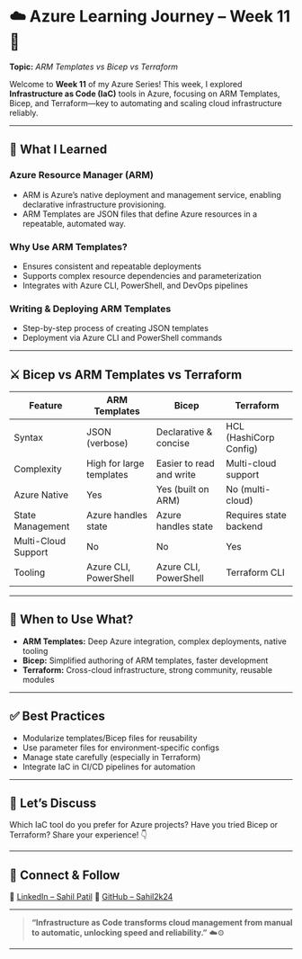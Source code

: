 # ☁️ Azure Learning Journey – Week 11 🚀

**Topic:** *ARM Templates vs Bicep vs Terraform*

Welcome to **Week 11** of my Azure Series!
This week, I explored **Infrastructure as Code (IaC)** tools in Azure, focusing on ARM Templates, Bicep, and Terraform—key to automating and scaling cloud infrastructure reliably.

---

## 📌 What I Learned

### Azure Resource Manager (ARM)

* ARM is Azure’s native deployment and management service, enabling declarative infrastructure provisioning.
* ARM Templates are JSON files that define Azure resources in a repeatable, automated way.

### Why Use ARM Templates?

* Ensures consistent and repeatable deployments
* Supports complex resource dependencies and parameterization
* Integrates with Azure CLI, PowerShell, and DevOps pipelines

### Writing & Deploying ARM Templates

* Step-by-step process of creating JSON templates
* Deployment via Azure CLI and PowerShell commands

---

## ⚔️ Bicep vs ARM Templates vs Terraform

| Feature             | ARM Templates            | Bicep                    | Terraform              |
| ------------------- | ------------------------ | ------------------------ | ---------------------- |
| Syntax              | JSON (verbose)           | Declarative & concise    | HCL (HashiCorp Config) |
| Complexity          | High for large templates | Easier to read and write | Multi-cloud support    |
| Azure Native        | Yes                      | Yes (built on ARM)       | No (multi-cloud)       |
| State Management    | Azure handles state      | Azure handles state      | Requires state backend |
| Multi-Cloud Support | No                       | No                       | Yes                    |
| Tooling             | Azure CLI, PowerShell    | Azure CLI, PowerShell    | Terraform CLI          |

---

## 🤔 When to Use What?

* **ARM Templates:** Deep Azure integration, complex deployments, native tooling
* **Bicep:** Simplified authoring of ARM templates, faster development
* **Terraform:** Cross-cloud infrastructure, strong community, reusable modules

---

## ✅ Best Practices

* Modularize templates/Bicep files for reusability
* Use parameter files for environment-specific configs
* Manage state carefully (especially in Terraform)
* Integrate IaC in CI/CD pipelines for automation

---

## 💬 Let’s Discuss

Which IaC tool do you prefer for Azure projects?
Have you tried Bicep or Terraform? Share your experience! 👇

---

## 🔗 Connect & Follow

🔗 [LinkedIn – Sahil Patil](https://www.linkedin.com/in/sahil-cloudgeek/)
🐙 [GitHub – Sahil2k24](https://github.com/Sahil2k24)

---

> **“Infrastructure as Code transforms cloud management from manual to automatic, unlocking speed and reliability.”** ☁️⚙️

---
